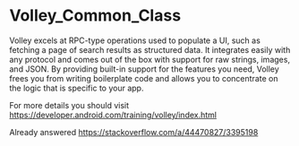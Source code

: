 # Volley_Common_Class

Volley excels at RPC-type operations used to populate a UI, such as fetching a page of search results as structured data. It integrates easily with any protocol and comes out of the box with support for raw strings, images, and JSON. By providing built-in support for the features you need, Volley frees you from writing boilerplate code and allows you to concentrate on the logic that is specific to your app.

For more details you should visit https://developer.android.com/training/volley/index.html

Already answered https://stackoverflow.com/a/44470827/3395198
